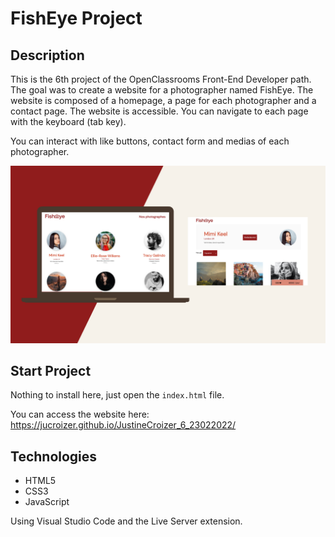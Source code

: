 # FishEye Project

## Description
This is the 6th project of the OpenClassrooms Front-End Developer path. The goal was to create a website for a photographer named FishEye. The website is composed of a homepage, a page for each photographer and a contact page. The website is accessible.
You can navigate to each page with the keyboard (tab key). 

You can interact with like buttons, contact form and medias of each photographer.

![FishEye](FisheEye.png)

## Start Project
Nothing to install here, just open the `index.html` file.

You can access the website here: https://jucroizer.github.io/JustineCroizer_6_23022022/

## Technologies
* HTML5
* CSS3
* JavaScript

Using Visual Studio Code and the Live Server extension.